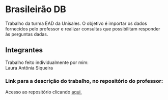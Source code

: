 # Brasileirão DB

Trabalho da turma EAD da Unisales.
O objetivo é importar os dados fornecidos pelo professor e realizar consultas que possibilitam responder às perguntas dadas.

## Integrantes

Trabalho feito individualmente por mim:\
Laura Antônia Siqueira 

### Link para a descrição do trabalho, no repositório do professor:

Acesso ao repositório clicando [aqui.](https://github.com/edo9k/edo9k.github.io/blob/main/slides/salesiano-db1-2023/brasileirao/readme.md)
